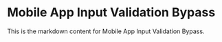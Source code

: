 # Mobile App Input Validation Bypass

This is the markdown content for Mobile App Input Validation Bypass.
